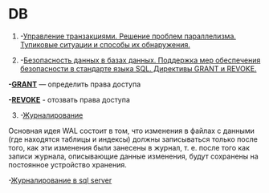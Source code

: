 # DB

1. -[Управление транзакциями. Решение проблем параллелизма. Тупиковые ситуации и способы их обнаружения.](https://postgrespro.ru/docs/postgresql/11/plpgsql-transactions)


2. -[Безопасность данных в базах данных. Поддержка мер обеспечения безопасности в стандарте языка SQL. Директивы GRANT и REVOKE.]()

**-[GRANT](https://postgrespro.ru/docs/postgresql/9.6/sql-grant)** — определить права доступа

**-[REVOKE](https://postgrespro.ru/docs/postgresql/9.6/sql-revoke)** - отозвать права доступа

 3. -[Журналирование](https://postgrespro.ru/docs/postgrespro/9.5/wal-intro)
 
 Основная идея WAL состоит в том, что изменения в файлах с данными (где находятся таблицы и индексы) должны записываться только после того, как эти изменения были занесены в журнал, т. е. после того как записи журнала, описывающие данные изменения, будут сохранены на постоянное устройство хранения.
 
 
 -[Журналирование в sql server](https://github.com/Panda-Lewandowski/DataBase/wiki/38.-Журналирование-в-SQL-Server)
